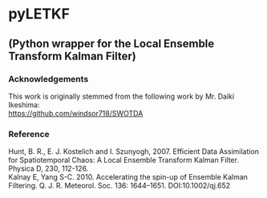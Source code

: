 # pyLETKF  
## (Python wrapper for the Local Ensemble Transform Kalman Filter)  

### Acknowledgements  
This work is originally stemmed from the following work by Mr. Daiki Ikeshima:  
https://github.com/windsor718/SWOTDA  
### Reference  
Hunt, B. R., E. J. Kostelich and I. Szunyogh, 2007. Efficient Data Assimilation for Spatiotemporal Chaos: A Local Ensemble Transform Kalman Filter. Physica D, 230, 112-126.  
Kalnay E, Yang S-C. 2010. Accelerating the spin-up of Ensemble Kalman Filtering. Q. J. R. Meteorol.
Soc. 136: 1644–1651. DOI:10.1002/qj.652  
